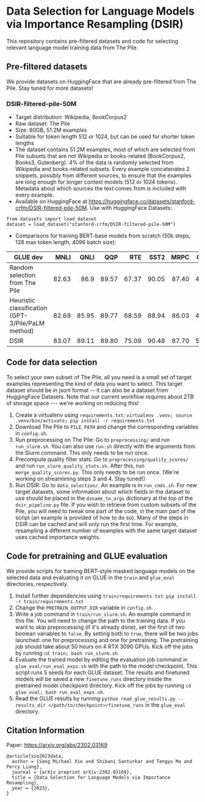 # Data Selection for Language Models via Importance Resampling (DSIR)

This repository contains pre-filtered datasets and code for selecting relevant language model training data from The Pile.

## Pre-filtered datasets
We provide datasets on HuggingFace that are already pre-filtered from The Pile. Stay tuned for more datasets!

### DSIR-filtered-pile-50M
- Target distribution: Wikipedia, BookCorpus2
- Raw dataset: The Pile
- Size: 80GB, 51.2M examples
- Suitable for token length 512 or 1024, but can be used for shorter token lengths
- The dataset contains 51.2M examples, most of which are selected from Pile subsets that are not Wikipedia or books-related (BookCorpus2, Books3, Gutenberg). 4% of the data is randomly selected from Wikipedia and books-related subsets. Every example concatenates 2 snippets, possibly from different sources, to ensure that the examples are long enough for longer context models (512 or 1024 tokens). Metadata about which sources the text comes from is included with every example.
- Available on HuggingFace at https://huggingface.co/datasets/stanford-crfm/DSIR-filtered-pile-50M. Use with HuggingFace Datasets:
```
from datasets import load_dataset
dataset = load_dataset("stanford-crfm/DSIR-filtered-pile-50M")
```
- Comparisons for training BERT-base models from scratch (50k steps, 128 max token length, 4096 batch size):

| GLUE dev                                          |  MNLI |  QNLI |   QQP |   RTE | SST2 |  MRPC |  CoLA | STSB |   Avg |
|---------------------------------------------------|------:|------:|------:|------:|------:|------:|------:|------:|------:|
| Random selection from The Pile                    | 82.63 |  86.9 | 89.57 | 67.37 | 90.05 | 87.40 | 49.41 | 88.63 | 80.25 |
| Heuristic classification (GPT-3/Pile/PaLM method) | 82.69 | 85.95 | 89.77 | 68.59 | 88.94 | 86.03 | 48.17 | 88.62 | 79.85 |
| DSIR                                              | 83.07 | 89.11 | 89.80 | 75.09 | 90.48 | 87.70 | 54.00 | 89.17 | 82.30 |



## Code for data selection

To select your own subset of The Pile, all you need is a small set of target examples representing the kind of data you want to select.
This target dataset should be in jsonl format -- it can also be a dataset from HuggingFace Datasets. Note that our current workflow requires about 2TB of storage space --- we're working on reducing this!
1. Create a virtualenv using `requirements.txt`: `virtualenv .venv; source .venv/bin/activate; pip install -r requirements.txt`
2. Download The Pile to `PILE_PATH` and change the corresponding variables in `config.sh`.
3. Run preprocessing on The Pile: Go to `preprocessing/` and run `run_slurm.sh`. You can also use `run.sh` directly with the arguments from the Slurm command. This only needs to be run once. 
4. Precompute quality filter stats: Go to `preprocessing/quality_scores/` and run `run_slurm_quality_stats.sh`. After this, run `merge_quality_scores.py`. This only needs to be run once. (We're working on streamlining steps 3 and 4. Stay tuned!) 
5. Run DSIR: Go to `data_selection/`. An example is in `run_cmds.sh`. For new target datasets, some information about which fields in the dataset to use should be placed in the `dsname_to_args` dictionary at the top of the `dsir_pipeline.py` file. If you wish to retrieve from custom subsets of the Pile, you will need to tweak one part of the code, in the main part of the script (an example is provided of how to do so). Many of the steps in DSIR can be cached and will only run the first time. For example, resampling a different number of examples with the same target dataset uses cached importance weights.

## Code for pretraining and GLUE evaluation

We provide scripts for training BERT-style masked language models on the selected data and evaluating it on GLUE in the `train` and `glue_eval` directories, respectively.
1. Install further dependencies using `train/requirements.txt`: `pip install -r train/requirements.txt`
2. Change the `PRETRAIN_OUTPUT_DIR` variable in `config.sh`.
3. Write a job command in `train/run_slurm.sh`. An example command in this file. You will need to change the path to the training data. If you want to skip preprocessing (if it's already done), set the first of two boolean variables to `false`. By setting both to `true`, there will be two jobs launched: one for preprocessing and one for pretraining. The pretraining job should take about 50 hours on 4 RTX 3090 GPUs. Kick off the jobs by running `cd train; bash run_slurm.sh`.
4. Evaluate the trained model by editing the evaluation job command in `glue_eval/run_eval_exps.sh` with the path to the model checkpoint. This script runs 5 seeds for each GLUE dataset. The results and finetuned models will be saved a new `finetune_runs` directory inside the pretrained model checkpoint directory. Kick off the jobs by running `cd glue_eval; bash run_eval_exps.sh`.
5. Read the GLUE results by running `python read_glue_results.py --results_dir </path/to/checkpoint>/finetune_runs` in the `glue_eval` directory.

## Citation Information
Paper: <https://arxiv.org/abs/2302.03169>
```
@article{xie2023data,
  author = {Sang Michael Xie and Shibani Santurkar and Tengyu Ma and Percy Liang},
  journal = {arXiv preprint arXiv:2302.03169},
  title = {Data Selection for Language Models via Importance Resampling},
  year = {2023},
}
```


